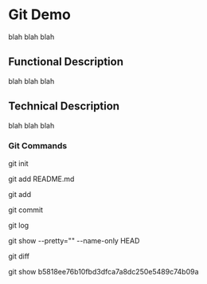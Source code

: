 # Git Demo

blah blah blah

## Functional Description

blah blah blah

## Technical Description

blah blah blah

### Git Commands

git init

git add README.md

git add

git commit

git log

git show --pretty="" --name-only HEAD

git diff

git show b5818ee76b10fbd3dfca7a8dc250e5489c74b09a

